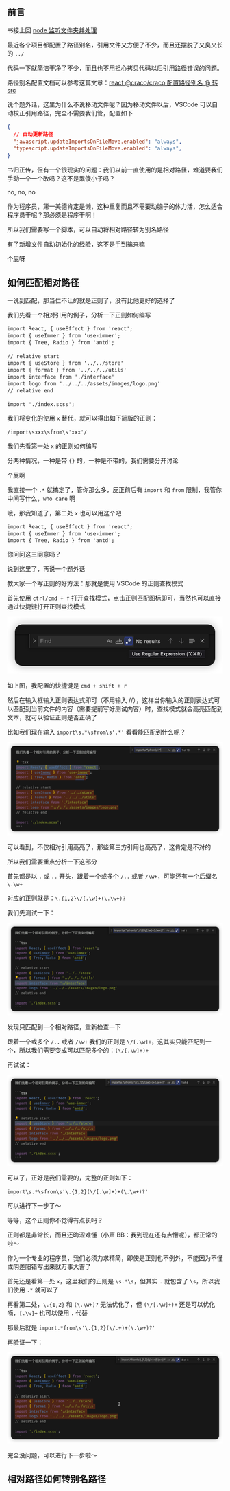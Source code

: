 ## 前言

书接上回 [node 监听文件夹并处理](/pages/9cef33/)

最近各个项目都配置了路径别名，引用文件又方便了不少，而且还摆脱了又臭又长的 `../`

代码一下就简洁干净了不少，而且也不用担心拷贝代码以后引用路径错误的问题。

路径别名配置文档可以参考这篇文章：[react @craco/craco 配置路径别名 @ 转 src](https://www.jianshu.com/p/5fd396e6e448)

说个题外话，这里为什么不说移动文件呢？因为移动文件以后，VSCode 可以自动校正引用路径，完全不需要我们管，配置如下

```json
{
  // 自动更新路径
  "javascript.updateImportsOnFileMove.enabled": "always",
  "typescript.updateImportsOnFileMove.enabled": "always",
}
```

书归正传，但有一个很现实的问题：我们以前一直使用的是相对路径，难道要我们手动一个一个改吗？这不是累傻小子吗？

no, no, no

作为程序员，第一美德肯定是懒，这种重复而且不需要动脑子的体力活，怎么适合程序员干呢？那必须是程序干啊！

所以我们需要写一个脚本，可以自动将相对路径转为别名路径

有了新增文件自动初始化的经验，这不是手到擒来嘛

个屁呀

## 如何匹配相对路径

一说到匹配，那当仁不让的就是正则了，没有比他更好的选择了

我们先看一个相对引用的例子，分析一下正则如何编写

```tsx
import React, { useEffect } from 'react';
import { useImmer } from 'use-immer';
import { Tree, Radio } from 'antd';

// relative start
import { useStore } from '../../store'
import { format } from '../../../utils'
import interface from './interface'
import logo from '../../../assets/images/logo.png'
// relative end

import './index.scss';
```

我们将变化的使用 `x` 替代，就可以得出如下简版的正则：

`/import\sxxx\sfrom\s'xxx'/`

我们先看第一处 `x` 的正则如何编写

分两种情况，一种是带 `{}` 的，一种是不带的，我们需要分开讨论

个屁啊

我直接一个 `.*` 就搞定了，管你那么多，反正前后有 `import` 和 `from` 限制，我管你中间写什么，`who care` 啊

哦，那我知道了，第二处 `x` 也可以用这个吧

```tsx
import React, { useEffect } from 'react';
import { useImmer } from 'use-immer';
import { Tree, Radio } from 'antd';
```

你问问这三同意吗？

说到这里了，再说一个题外话

教大家一个写正则的好方法：那就是使用 VSCode 的正则查找模式

首先使用 `ctrl/cmd + f` 打开查找模式，点击正则匹配图标即可，当然也可以直接通过快捷键打开正则查找模式

![](../../.vuepress/public/img/node/013.png)

如上图，我配置的快捷键是 `cmd + shift + r`

然后在输入框输入正则表达式即可（不用输入 //），这样当你输入的正则表达式可以匹配到当前文件的内容（需要提前写好测试内容）时，查找模式就会高亮匹配到文本，就可以验证正则是否正确了

比如我们现在输入 `import\s.*\sfrom\s'.*'` 看看能匹配到什么呢？

![](../../.vuepress/public/img/node/014.png)

可以看到，不仅相对引用高亮了，那些第三方引用也高亮了，这肯定是不对的

所以我们需要重点分析一下这部分

首先都是以 `.` 或 `..` 开头，跟着一个或多个 `/..` 或者 `/\w+`，可能还有一个后缀名 `\.\w+`

对应的正则就是：`\.{1,2}\/[.\w]+(\.\w+)?`

我们先测试一下：

![](../../.vuepress/public/img/node/015.png)

发现只匹配到一个相对路径，重新检查一下

跟着一个或多个 `/..` 或者 `/\w+` 我们的正则是 `\/[.\w]+`，这其实只能匹配到一个，所以我们需要变成可以匹配多个的：`(\/[.\w]+)+`

再试试：

![](../../.vuepress/public/img/node/016.png)

可以了，正好是我们需要的，完整的正则如下：

`import\s.*\sfrom\s'\.{1,2}(\/[.\w]+)+(\.\w+)?'`

可以进行下一步了～

等等，这个正则你不觉得有点长吗？

正则都是非常长，而且还晦涩难懂（小声 BB：我到现在还有点懵呢），都正常的啦～

作为一个专业的程序员，我们必须力求精简，即使是正则也不例外，不能因为不懂或阴差阳错写出来就万事大吉了

首先还是看第一处 `x`，这里我们的正则是 `\s.*\s`，但其实 `.` 就包含了 `\s`，所以我们使用 `.*` 就可以了

再看第二处，`\.{1,2}` 和 `(\.\w+)?` 无法优化了，但 `(\/[.\w]+)+` 还是可以优化嘀，`[.\w]+` 也可以使用 `.` 代替

那最后就是 `import.*from\s'\.{1,2}(\/.+)+(\.\w+)?'`

再验证一下：

![](../../.vuepress/public/img/node/017.png)

完全没问题，可以进行下一步啦～

## 相对路径如何转别名路径
